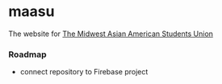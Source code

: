 
# maasu

The website for [The Midwest Asian American Students Union](http://maasu.org)

### Roadmap

- connect repository to Firebase project
